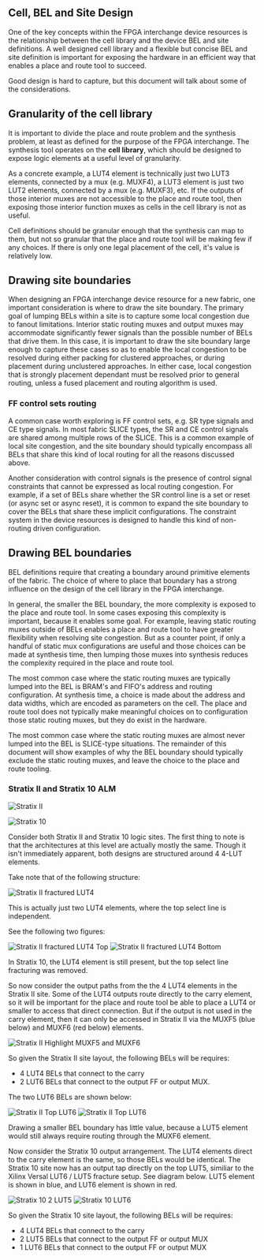 ## Cell, BEL and Site Design

One of the key concepts within the FPGA interchange device resources is the
relationship between the cell library and the device BEL and site definitions.
A well designed cell library and a flexible but concise BEL and site
definition is important for exposing the hardware in an efficient way that
enables a place and route tool to succeed.

Good design is hard to capture, but this document will talk about some of the
considerations.

## Granularity of the cell library

It is important to divide the place and route problem and the synthesis
problem, at least as defined for the purpose of the FPGA interchange.  The
synthesis tool operates on the **cell library**, which should be designed to
expose logic elements at a useful level of granularity.

As a concrete example, a LUT4 element is technically just two LUT3 elements,
connected by a mux (e.g. MUXF4), a LUT3 element is just two LUT2 elements,
connected by a mux (e.g. MUXF3), etc. If the outputs of those interior muxes
are not accessible to the place and route tool, then exposing those interior
function muxes as cells in the cell library is not as useful.

Cell definitions should be granular enough that the synthesis can map to
them, but not so granular that the place and route tool will be making few if
any choices.  If there is only one legal placement of the cell, it's value is
relatively low.

## Drawing site boundaries

When designing an FPGA interchange device resource for a new fabric, one
important consideration is where to draw the site boundary.  The primary goal
of lumping BELs within a site is to capture some local congestion due to
fanout limitations.  Interior static routing muxes and output muxes may
accommodate significantly fewer signals than the possible number of BELs that
drive them.  In this case, it is important to draw the site boundary large
enough to capture these cases so as to enable the local congestion to be
resolved during either packing for clustered approaches, or during placement
during unclustered approaches.  In either case, local congestion that is
strongly placement dependant must be resolved prior to general routing,
unless a fused placement and routing algorithm is used.

### FF control sets routing

A common case worth exploring is FF control sets, e.g. SR type signals and CE
type signals.  In most fabric SLICE types, the SR and CE control signals are
shared among multiple rows of the SLICE.  This is a common example of local
site congestion, and the site boundary should typically encompass all BELs
that share this kind of local routing for all the reasons discussed above.

Another consideration with control signals is the presence of control signal
constraints that cannot be expressed as local routing congestion.  For
example, if a set of BELs share whether the SR control line is a set or reset
(or async set or async reset), it is common to expand the site boundary to
cover the BELs that share these implicit configurations.  The constraint
system in the device resources is designed to handle this kind of non-routing
driven configuration.

## Drawing BEL boundaries

BEL definitions require that creating a boundary around primitive elements of
the fabric.  The choice of where to place that boundary has a strong influence
on the design of the cell library in the FPGA interchange.

In general, the smaller the BEL boundary, the more complexity is exposed to
the place and route tool.  In some cases exposing this complexity is
important, because it enables some goal.  For example, leaving static routing
muxes outside of BELs enables a place and route tool to have greater
flexibility when resolving site congestion.  But as a counter point, if only
a handful of static mux configurations are useful and those choices can be
made at synthesis time, then lumping those muxes into synthesis reduces the
complexity required in the place and route tool.

The most common case where the static routing muxes are typically lumped into
the BEL is BRAM's and FIFO's address and routing configuration.  At synthesis
time, a choice is made about the address and data widths, which are encoded as
parameters on the cell.  The place and route tool does not typically make
meaningful choices on to configuration those static routing muxes, but they
do exist in the hardware.

The most common case where the static routing muxes are almost never lumped
into the BEL is SLICE-type situations.  The remainder of this document will
show examples of why the BEL boundary should typically exclude the static
routing muxes, and leave the choice to the place and route tooling.

### Stratix II and Stratix 10 ALM

![Stratix II](stratix2_slice.png-026_rotate.png)

![Stratix 10](stratix10_slice.png-11.png)

Consider both Stratix II and Stratix 10 logic sites.  The first thing to note
is that the architectures at this level are actually mostly the same.  Though
it isn't immediately apparent, both designs are structured around 4 4-LUT
elements.

Take note that of the following structure:

![Stratix II fractured LUT4](frac_lut4.png)

This is actually just two LUT4 elements, where the top select line is
independent.

See the following two figures:

![Stratix II fractured LUT4 Top](frac_lut4_a.png)
![Stratix II fractured LUT4 Bottom](frac_lut4_b.png)

In Stratix 10, the LUT4 element is still present, but the top select line
fracturing was removed.

So now consider the output paths from the the 4 LUT4 elements in the Stratix
II site.  Some of the LUT4 outputs route directly to the carry element, so it
will be important for the place and route tool be able to place a LUT4 or
smaller to access that direct connection.  But if the output is not used in
the carry element, then it can only be accessed in Stratix II via the MUXF5
(blue below) and MUXF6 (red below) elements.

![Stratix II Highlight MUXF5 and MUXF6](highlight_muxf5_muxf6.png)

So given the Stratix II site layout, the following BELs will be requires:

 - 4 LUT4 BELs that connect to the carry
 - 2 LUT6 BELs that connect to the output FF or output MUX.

The two LUT6 BELs are shown below:

![Stratix II Top LUT6](highlight_top_lut6.png)
![Stratix II Top LUT6](highlight_bottom_lut6.png)

Drawing a smaller BEL boundary has little value, because a LUT5 element would
still always require routing through the MUXF6 element.

Now consider the Stratix 10 output arrangement.  The LUT4 elements direct to
the carry element is the same, so those BELs would be identical.  The Stratix
10 site now has an output tap directly on the top LUT5, similiar to the Xilinx
Versal LUT6 / LUT5 fracture setup.  See diagram below.  LUT5 element is shown
in blue, and LUT6 element is shown in red.

![Stratix 10 2 LUT5](stratix10_highlight_lut5.png)
![Stratix 10 LUT6](stratix10_highlight_lut6.png)

So given the Stratix 10 site layout, the following BELs will be requires:

 - 4 LUT4 BELs that connect to the carry
 - 2 LUT5 BELs that connect to the output FF or output MUX
 - 1 LUT6 BELs that connect to the output FF or output MUX
